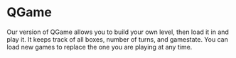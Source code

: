 # QGame

Our version of QGame allows you to build your own level, then load it in and play it. It keeps track of all boxes, number of turns,
and gamestate. You can load new games to replace the one you are playing at any time.